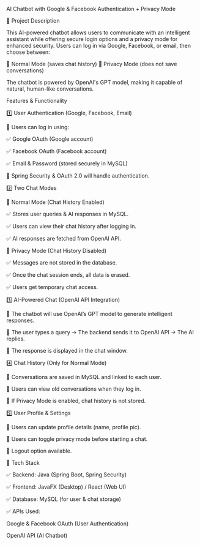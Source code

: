 AI Chatbot with Google & Facebook Authentication + Privacy Mode


📌 Project Description


This AI-powered chatbot allows users to communicate with an intelligent assistant while offering secure login options and a privacy mode for enhanced security. Users can log in via Google, Facebook, or email, then choose between:


🔵 Normal Mode (saves chat history)
🔴 Privacy Mode (does not save conversations)


The chatbot is powered by OpenAI's GPT model, making it capable of natural, human-like conversations.


Features & Functionality


1️⃣ User Authentication (Google, Facebook, Email)


🔹 Users can log in using:


✅ Google OAuth (Google account)


✅ Facebook OAuth (Facebook account)


✅ Email & Password (stored securely in MySQL)


🔹 Spring Security & OAuth 2.0 will handle authentication.

2️⃣ Two Chat Modes

🔵 Normal Mode (Chat History Enabled)

✅ Stores user queries & AI responses in MySQL.

✅ Users can view their chat history after logging in.

✅ AI responses are fetched from OpenAI API.

🔴 Privacy Mode (Chat History Disabled)

✅ Messages are not stored in the database.

✅ Once the chat session ends, all data is erased.

✅ Users get temporary chat access.

3️⃣ AI-Powered Chat (OpenAI API Integration)

🔹 The chatbot will use OpenAI’s GPT model to generate intelligent responses.

🔹 The user types a query → The backend sends it to OpenAI API → The AI replies.

🔹 The response is displayed in the chat window.

4️⃣ Chat History (Only for Normal Mode)

🔹 Conversations are saved in MySQL and linked to each user.

🔹 Users can view old conversations when they log in.

🔹 If Privacy Mode is enabled, chat history is not stored.

5️⃣ User Profile & Settings

🔹 Users can update profile details (name, profile pic).

🔹 Users can toggle privacy mode before starting a chat.

🔹 Logout option available.

🔹 Tech Stack

✅ Backend: Java (Spring Boot, Spring Security)

✅ Frontend: JavaFX (Desktop) / React (Web UI)

✅ Database: MySQL (for user & chat storage)

✅ APIs Used:

Google & Facebook OAuth (User Authentication)

OpenAI API (AI Chatbot)
